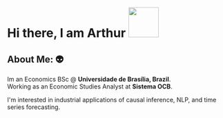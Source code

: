 # Hi there, I am Arthur  <img src="https://images-wixmp-ed30a86b8c4ca887773594c2.wixmp.com/f/3e7ca667-2cfa-4757-9b32-fedaf45c3f38/dd3fyhe-a3088954-941e-497d-bc4c-7bd09e82ec48.gif?token=eyJ0eXAiOiJKV1QiLCJhbGciOiJIUzI1NiJ9.eyJzdWIiOiJ1cm46YXBwOjdlMGQxODg5ODIyNjQzNzNhNWYwZDQxNWVhMGQyNmUwIiwiaXNzIjoidXJuOmFwcDo3ZTBkMTg4OTgyMjY0MzczYTVmMGQ0MTVlYTBkMjZlMCIsIm9iaiI6W1t7InBhdGgiOiJcL2ZcLzNlN2NhNjY3LTJjZmEtNDc1Ny05YjMyLWZlZGFmNDVjM2YzOFwvZGQzZnloZS1hMzA4ODk1NC05NDFlLTQ5N2QtYmM0Yy03YmQwOWU4MmVjNDguZ2lmIn1dXSwiYXVkIjpbInVybjpzZXJ2aWNlOmZpbGUuZG93bmxvYWQiXX0.p-Sx5V0N8y0IBCit3ubtyrIlK9kVfK49JvbeqNdwQVY" height="70" />


## About Me:  :alien:
Im an Economics BSc @ **Universidade de Brasília, Brazil**.</br>
Working as an Economic Studies Analyst at **Sistema OCB**.

I'm interested in industrial applications of causal inference, NLP, and time series forecasting.
          
